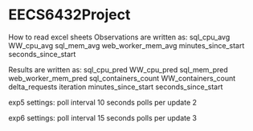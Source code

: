 # EECS6432Project

How to read excel sheets
Observations are written as:
sql_cpu_avg WW_cpu_avg sql_mem_avg web_worker_mem_avg minutes_since_start seconds_since_start

Results are written as:
sql_cpu_pred WW_cpu_pred sql_mem_pred web_worker_mem_pred sql_containers_count WW_containers_count delta_requests iteration minutes_since_start seconds_since_start 


exp5 settings: poll interval 10 seconds
polls per update 2

exp6 settings: poll interval 15 seconds
polls per update 3

